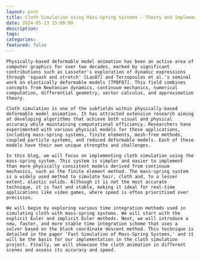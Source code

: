 ```yaml
---
layout: post
title: Cloth Simulation using Mass-Spring Systems - Theory and Implementation
date: 2024-05-13 15:09:00
description:
tags:
categories: 
featured: false
---
```


    Physically-based deformable model animation has been an active area of computer graphics for over two decades, marked by significant contributions such as Lasseter's exploration of dynamic expressions through 'squash and stretch' [Las87] and Terzopoulos et al.'s seminal work on elastically deformable models [TPBF87]. This field combines concepts from Newtonian dynamics, continuum mechanics, numerical computation, differential geometry, vector calculus, and approximation theory.

	Cloth simulation is one of the subfields within physically-based deformable model animation. It has attracted extensive research aiming at developing algorithms that achieve both visual and physical accuracy while maintaining computational efficiency. Researchers have experimented with various physical models for these applications, including mass-spring systems, finite elements, mesh-free methods, coupled particle systems, and reduced deformable models. Each of these models have their own unique strengths and challenges.
 
	In this blog, we will focus on implementing cloth simulation using the mass-spring system. This system is simpler and easier to implement than more physically consistent models derived from continuum mechanics, such as the finite element method. The mass-spring system is a widely used method to simulate hair, cloth and, to a lesser extent, elastic solids. Although it is not the most accurate technique, it is fast and stable, making it ideal for real-time applications like video games, where speed is often prioritised over precision.
 
	We will begin by exploring various time integration methods used in simulating cloth with mass-spring systems. We will start with the explicit Euler and implicit Euler methods. Next, we will introduce a new, faster, and more stable time integration scheme that uses a solver based on the block coordinate descent method. This technique is detailed in the paper 'Fast Simulation of Mass-Spring Systems,' and it will be the basis for our implementation in the cloth simulation project. Finally, we will showcase the cloth animation in different scenes and assess its accuracy and speed.
